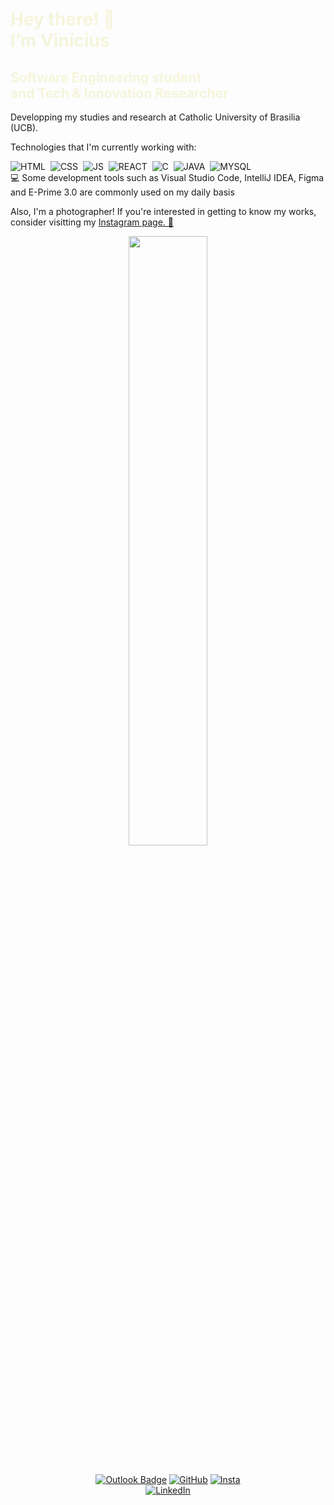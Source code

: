 <h1 style="color: beige;"> Hey there! 👋 <br>I’m Vinícius </h1>
<h2 style="color: beige;"> Software Engineering student<br>and Tech & Innovation Researcher  </h2>
Developping my studies and research at Catholic University of Brasilia (UCB).

Technologies that I'm currently working with: 


![HTML](https://img.shields.io/badge/-html-0D1117?style=for-the-badge&logo=html5&labelColor=0D1117)&nbsp;
![CSS](https://img.shields.io/badge/-css-0D1117?style=for-the-badge&logo=Css3&labelColor=0D1117)&nbsp;
![JS](https://img.shields.io/badge/-javascript-0D1117?style=for-the-badge&logo=javascript&labelColor=0D1117)&nbsp;
![REACT](https://img.shields.io/badge/-react-0D1117?style=for-the-badge&logo=react&labelColor=0D1117)&nbsp;
![C](https://img.shields.io/badge/-c-0D1117?style=for-the-badge&logo=c&labelColor=0D1117)&nbsp;
![JAVA](https://img.shields.io/badge/java-0D1117?style=for-the-badge&logo=openjdk&logoColor=white)&nbsp;
![MYSQL](https://img.shields.io/badge/MySQL-0D1117?style=for-the-badge&logo=mysql&logoColor=white)&nbsp;
<br>
💻 Some development tools such as Visual Studio Code, IntelliJ IDEA, Figma and E-Prime 3.0 are commonly used on my daily basis

Also, I'm a photographer! If you're interested in getting to know my works, consider visitting my <a href="https://www.instagram.com/vini_151/"> Instagram page. 📸 </a>

<div align="center">
<a href="https://github.com/vini-151">
  <img width="50%" src="https://github-readme-stats.vercel.app/api?username=vini-151&theme=dracula&show_icons=true" /> <br>
</a>&nbsp;

[![Outlook Badge](https://img.shields.io/badge/-vini.oliveira.it@gmail.com-006bed?style=flat-square&logo=gmail&logoColor=white&link=mailto:vinicius.o.dev@gmail.com)](vini.oliveira.it@gmail.com)
[![GitHub](https://img.shields.io/github/followers/vini-151?label=follow&style=social)](https://github.com/vini-151)
[![Insta](https://img.shields.io/badge/-vini_151-ffffff?style=flat&logo=instagram&logoColor=0059)](https://www.instagram.com/vini_151/)
<br>
[![LinkedIn](https://img.shields.io/badge/LinkedIn-0077B5?style=for-the-badge&logo=linkedin&logoColor=white)]([https://www.instagram.com/vini_151/](https://www.linkedin.com/in/vini-oliv/))
</div>
